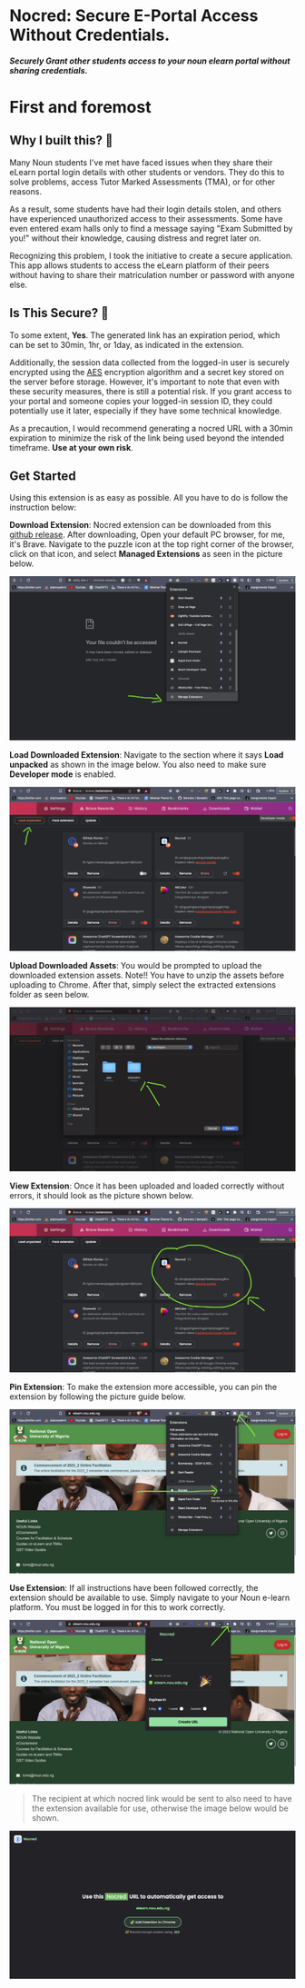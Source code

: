 # Nocred: Secure E-Portal Access Without Credentials.

##### Securely Grant other students access to your noun elearn portal without sharing credentials.

# First and foremost

## Why I built this? 🤔

Many Noun students I've met have faced issues when they share their eLearn portal login details with other students or vendors. They do this to solve problems, access Tutor Marked Assessments (TMA), or for other reasons.

As a result, some students have had their login details stolen, and others have experienced unauthorized access to their assessments. Some have even entered exam halls only to find a message saying "Exam Submitted by you!" without their knowledge, causing distress and regret later on.

Recognizing this problem, I took the initiative to create a secure application. This app allows students to access the eLearn platform of their peers without having to share their matriculation number or password with anyone else.

## Is This Secure? 🧐

To some extent, **Yes**. The generated link has an expiration period, which can be set to 30min, 1hr, or 1day, as indicated in the extension.

Additionally, the session data collected from the logged-in user is securely encrypted using the [AES](https://en.wikipedia.org/wiki/Advanced_Encryption_Standard) encryption algorithm and a secret key stored on the server before storage. However, it's important to note that even with these security measures, there is still a potential risk. If you grant access to your portal and someone copies your logged-in session ID, they could potentially use it later, especially if they have some technical knowledge.

As a precaution, I would recommend generating a nocred URL with a 30min expiration to minimize the risk of the link being used beyond the intended timeframe. **Use at your own risk**.

## Get Started

Using this extension is as easy as possible. All you have to do is follow the instruction below:

**Download Extension**: Nocred extension can be downloaded from this [github release](https://github.com/Benrobo/nocred/releases/tag/latest). After downloading, Open your default PC browser, for me, it's Brave. Navigate to the puzzle icon at the top right corner of the browser, click on that icon, and select **Managed Extensions** as seen in the picture below.

![Image](https://raw.githubusercontent.com/Benrobo/nocred/main/md-assets/1.png)

**Load Downloaded Extension**: Navigate to the section where it says **Load unpacked** as shown in the image below. You also need to make sure **Developer mode** is enabled.

![Image](https://raw.githubusercontent.com/Benrobo/nocred/main/md-assets/2.png)

**Upload Downloaded Assets**: You would be prompted to upload the downloaded extension assets. Note!! You have to unzip the assets before uploading to Chrome. After that, simply select the extracted extensions folder as seen below.

![Image](https://raw.githubusercontent.com/Benrobo/nocred/main/md-assets/3.png)

**View Extension**: Once it has been uploaded and loaded correctly without errors, it should look as the picture shown below.

![Image](https://raw.githubusercontent.com/Benrobo/nocred/main/md-assets/4.png)

**Pin Extension**: To make the extension more accessible, you can pin the extension by following the picture guide below.

![Image](https://raw.githubusercontent.com/Benrobo/nocred/main/md-assets/5.png)

**Use Extension**: If all instructions have been followed correctly, the extension should be available to use. Simply navigate to your Noun e-learn platform. You must be logged in for this to work correctly.

![Image](https://raw.githubusercontent.com/Benrobo/nocred/main/md-assets/6.png)

> The recipient at which nocred link would be sent to also need to have the extension available for use, otherwise the image below would be shown.

![Image](https://raw.githubusercontent.com/Benrobo/nocred/main/md-assets/7.png)
